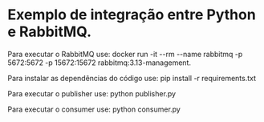 # Exemplo de integração entre Python e RabbitMQ.

Para executar o RabbitMQ use: docker run -it --rm --name rabbitmq -p 5672:5672 -p 15672:15672 rabbitmq:3.13-management.

Para instalar as dependências do código use: pip install -r requirements.txt

Para executar o publisher use: python publisher.py

Para executar o consumer use: python consumer.py
